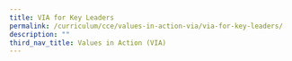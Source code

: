```yaml
---
title: VIA for Key Leaders
permalink: /curriculum/cce/values-in-action-via/via-for-key-leaders/
description: ""
third_nav_title: Values in Action (VIA)
---
```

